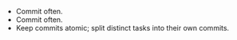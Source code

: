 - Commit often.
- Commit often.
- Keep commits atomic; split distinct tasks into their own commits.
